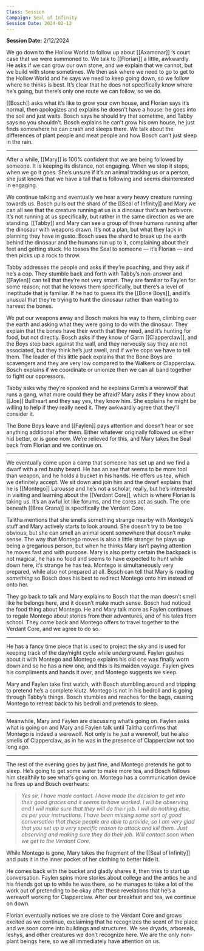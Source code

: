 ```yaml
---
Class: Session
Campaign: Seal of Infinity
Session Date: 2024-02-12
---
```

**Session Date:** 2/12/2024

We go down to the Hollow World to follow up about [[Axamonar]] ‘s court case that we were summoned to. We talk to [[Florian]] a little, awkwardly. He asks if we can grow our own stone, and we explain that we cannot, but we build with stone sometimes. We then ask where we need to go to get to the Hollow World and he says we need to keep going down, so we follow where he thinks is best. It’s clear that he does not specifically know where he’s going, but there’s only one route we can follow, so we do.

[[Bosch]] asks what it’s like to grow your own house, and Florian says it’s normal, then apologizes and explains he doesn’t have a house: he goes into the soil and just waits. Bosch says he should try that sometime, and Tabby says no you shouldn’t. Bosch explains he can’t grow his own house, he just finds somewhere he can crash and sleeps there. We talk about the differences of plant people and meat people and how Bosch can’t just sleep in the rain.

---

After a while, [[Mary]] is 100% confident that we are being followed by someone. It is keeping its distance, not engaging. When we stop it stops, when we go it goes. She’s unsure if it’s an animal tracking us or a person, she just knows that we have a tail that is following and seems disinterested in engaging.

We continue talking and eventually we hear a very heavy creature running towards us. Bosch pulls out the shard of the [[Seal of Infinity]] and Mary we can all see that the creature running at us is a dinosaur that’s an herbivore. It’s not running at us specifically, but rather in the same direction as we are standing. [[Tabby]] and Mary can see a group of three humans running after the dinosaur with weapons drawn. It’s not a plan, but what they lack in planning they have in gusto. Bosch uses the shard to break up the earth behind the dinosaur and the humans run up to it, complaining about their feet and getting stuck. He tosses the Seal to someone — it’s Florian — and then picks up a rock to throw.

Tabby addresses the people and asks if they’re poaching, and they ask if he’s a cop. They stumble back and forth with Tabby’s non-answer and [[Faylen]] can tell that they’re not very smart. They are familiar to Faylen for some reason; not that he knows them specifically, but there’s a level of ineptitude that is familiar. If he had to guess it’s the [[Bone Boys]], and it’s unusual that they’re trying to hunt the dinosaur rather than waiting to harvest the bones.

We put our weapons away and Bosch makes his way to them, climbing over the earth and asking what they were going to do with the dinosaur. They explain that the bones have their worth that they need, and it’s hunting for food, but not directly. Bosch asks if they know of Garm [[Clapperclaw]], and the Boys step back against the wall, and they nervously say they are not associated, but they think he’s just swell, and if we’re cops we have to tell them. The leader of this little pack explains that the Bone Boys are scavengers and they are very low compared to the Walkers or Clapperclaw. Bosch explains if we coordinate or unionize then we can all band together to fight our oppressors.

Tabby asks why they’re spooked and he explains Garm’s a werewolf that runs a gang, what more could they be afraid? Mary asks if they know about [[Joe]] Bullheart and they say yes, they know him. She explains he might be willing to help if they really need it. They awkwardly agree that they’ll consider it.

The Bone Boys leave and [[Faylen]] pays attention and doesn’t hear or see anything additional after them. Either whatever originally followed us either hid better, or is gone now. We’re relieved for this, and Mary takes the Seal back from Florian and we continue on.

---

We eventually come upon a camp that someone has set up and we find a dwarf with a red bushy beard. He has an axe that seems to be more tool than weapon, and he holds a bucket in his hands. He offers us tea, which we definitely accept. We sit down and join him and the dwarf explains that he is [[Montego]] Larousse and he’s not a scholar, really, but he’s interested in visiting and learning about the [[Verdant Core]], which is where Florian is taking us. It’s an awful lot like forums, and the cores act as such. The one beneath [[Brex Grana]] is specifically the Verdant Core.

Talitha mentions that she smells something strange nearby with Montego’s stuff and Mary actively starts to look around. She doesn’t try to be too obvious, but she can smell an animal scent somewhere that doesn’t make sense. The way that Montego moves is also a little strange: he plays up being a gregarious person, but when he thinks Mary isn’t paying attention he moves fast and with purpose. Mary is also pretty certain the backpack is not magical, he has no food and seems to have expected to hunt while down here, it’s strange he has tea. Montego is simultaneously very prepared, while also not prepared at all. Bosch can tell that Mary is reading _something_ so Bosch does his best to redirect Montego onto him instead of onto her.

They go back to talk and Mary explains to Bosch that the man doesn’t smell like he belongs here, and it doesn’t make much sense. Bosch had noticed the food thing about Montego. He and Mary talk more as Faylen continues to regale Montego about stories from their adventures, and of his tales from school. They come back and Montego offers to travel together to the Verdant Core, and we agree to do so.

---

He has a fancy time piece that is used to project the sky and is used for keeping track of the day/night cycle while underground. Faylen gushes about it with Montego and Montego explains his old one was finally worn down and so he has a new one, and this is its maiden voyage. Faylen gives his compliments and hands it over, and Montego suggests we sleep.

Mary and Faylen take first watch, with Bosch stumbling around and tripping to pretend he’s a complete klutz. Montego is not in his bedroll and is going through Tabby’s things. Bosch stumbles and reaches for the bags, causing Montego to retreat back to his bedroll and pretends to sleep.

---

Meanwhile, Mary and Faylen are discussing what’s going on. Faylen asks what is going on and Mary and Faylen talk until Talitha confirms that Montego is indeed a werewolf. Not only is he just a werewolf, but he also smells of Clapperclaw, as in he was in the presence of Clapperclaw not too long ago.

---

The rest of the evening goes by just fine, and Montego pretends he got to sleep. He’s going to get some water to make more tea, and Bosch follows him stealthily to see what’s going on. Montego has a communication device he fires up and Bosch overhears:

>_Yes sir, I have made contact. I have made the decision to get into their good graces and it seems to have worked. I will be observing and I will make sure that they will do their job. I will do nothing else, as per your instructions. I have been missing some sort of good conversation that these people are able to provide, so I am very glad that you set up a very specific reason to attack and kill them. Just observing and making sure they do their job. Will contact soon when we get to the Verdant Core._

While Montego is gone, Mary takes the fragment of the [[Seal of Infinity]] and puts it in the inner pocket of her clothing to better hide it.

He comes back with the bucket and gladly shares it, then tries to start up conversation. Faylen spins more stories about college and the antics he and his friends got up to while he was there, so he manages to take a lot of the work out of pretending to be okay after these revelations that he’s a werewolf working for Clapperclaw. After our breakfast and tea, we continue on down.

Florian eventually notices we are close to the Verdant Core and grows excited as we continue, exclaiming that he recognizes the scent of the place and we soon come into buildings and structures. We see dryads, arboreals, leshys, and other creatures we don’t recognize here. We are the only non-plant beings here, so we all immediately have attention on us.